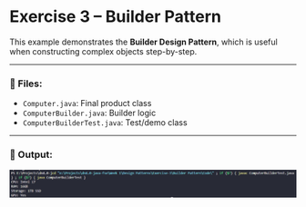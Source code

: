 # Exercise 3 – Builder Pattern

This example demonstrates the **Builder Design Pattern**, which is useful when constructing complex objects step-by-step.

---

### 🔹 Files:
- `Computer.java`: Final product class
- `ComputerBuilder.java`: Builder logic
- `ComputerBuilderTest.java`: Test/demo class

---

### 🔹 Output:
![output](/Week%201/Design%20Patterns/Exercise-3/Builder%20Pattern/Output/output.png)